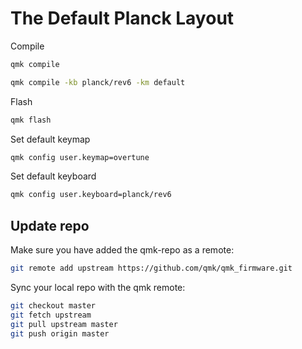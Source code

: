 # The Default Planck Layout

Compile

```bash
qmk compile
```

```bash
qmk compile -kb planck/rev6 -km default
```

Flash

```bash
qmk flash
```

Set default keymap

```bash
qmk config user.keymap=overtune
```

Set default keyboard

```bash
qmk config user.keyboard=planck/rev6
```

## Update repo

Make sure you have added the qmk-repo as a remote:

```bash
git remote add upstream https://github.com/qmk/qmk_firmware.git
```

Sync your local repo with the qmk remote:

```bash
git checkout master
git fetch upstream
git pull upstream master
git push origin master
```

